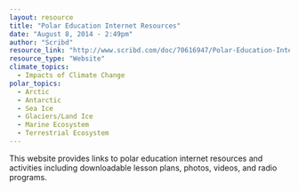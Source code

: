 ```yaml
---
layout: resource
title: "Polar Education Internet Resources"
date: "August 8, 2014 - 2:49pm"
author: "Scribd"
resource_link: "http://www.scribd.com/doc/70616947/Polar-Education-Internet-Resources"
resource_type: "Website"
climate_topics:
  - Impacts of Climate Change
polar_topics:
  - Arctic
  - Antarctic
  - Sea Ice
  - Glaciers/Land Ice
  - Marine Ecosystem
  - Terrestrial Ecosystem
---
```


This website provides links to polar education internet resources and activities including downloadable lesson plans, photos, videos, and radio programs.